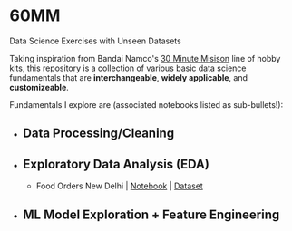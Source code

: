 # 60MM
Data Science Exercises with Unseen Datasets

Taking inspiration from Bandai Namco's [30 Minute Misison](https://30mm.fandom.com/wiki/30_Minutes_Missions) line of hobby kits, this repository is a collection of various basic data science fundamentals that are **interchangeable**, **widely applicable**, and **customizeable**.

Fundamentals I explore are (associated notebooks listed as sub-bullets!):
- Data Processing/Cleaning
  - 
- Exploratory Data Analysis (EDA)
  - 
  -  Food Orders New Delhi | [Notebook](https://github.com/AndyWongData/60-Minute-Missions/blob/main/EDA/FoodOrder.ipynb) | [Dataset](https://www.kaggle.com/datasets/shahbazaliml/food-orders-new-delhi)
- ML Model Exploration + Feature Engineering
  - 
